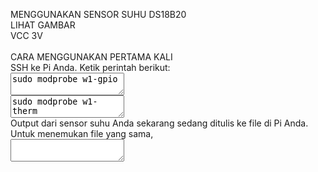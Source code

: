 MENGGUNAKAN SENSOR SUHU DS18B20
<br>LIHAT GAMBAR
<br>VCC 3V
<br>
<br>CARA MENGGUNAKAN PERTAMA KALI
<br>SSH ke Pi Anda. Ketik perintah berikut:
<br><textarea>sudo modprobe w1-gpio</textarea>
<br><textarea>sudo modprobe w1-therm</textarea>
<br>Output dari sensor suhu Anda sekarang sedang ditulis ke file di Pi Anda. Untuk menemukan file yang sama,
<br><textarea></textarea>